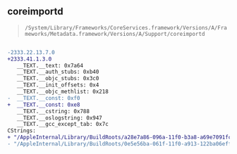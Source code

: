 ## coreimportd

> `/System/Library/Frameworks/CoreServices.framework/Versions/A/Frameworks/Metadata.framework/Versions/A/Support/coreimportd`

```diff

-2333.22.13.7.0
+2333.41.1.3.0
   __TEXT.__text: 0x7a64
   __TEXT.__auth_stubs: 0xb40
   __TEXT.__objc_stubs: 0x3c0
   __TEXT.__init_offsets: 0x4
   __TEXT.__objc_methlist: 0x218
-  __TEXT.__const: 0xf0
+  __TEXT.__const: 0xe8
   __TEXT.__cstring: 0x788
   __TEXT.__oslogstring: 0x947
   __TEXT.__gcc_except_tab: 0x7c
CStrings:
+ "/AppleInternal/Library/BuildRoots/a28e7a86-096a-11f0-b3a8-a69e7091fce2/Library/Caches/com.apple.xbs/Sources/Spotlight_executables/spotlight/coreimportd/main.m"
- "/AppleInternal/Library/BuildRoots/0e5e56ba-061f-11f0-a913-122ba06eff56/Library/Caches/com.apple.xbs/Sources/Spotlight_executables/spotlight/coreimportd/main.m"

```
